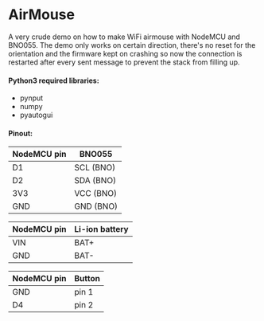 # AirMouse
A very crude demo on how to make WiFi airmouse with NodeMCU and BNO055.
The demo only works on certain direction, there's no reset for the orientation and
the firmware kept on crashing so now the connection is restarted after every sent message to prevent
the stack from filling up.

#### Python3 required libraries:
- pynput
- numpy
- pyautogui

#### Pinout:
| NodeMCU pin   | BNO055 |
| ------------- | ------------- |
| D1  | SCL (BNO) |
| D2  | SDA (BNO) |
| 3V3 | VCC (BNO) |
| GND | GND (BNO) |

| NodeMCU pin   | Li-ion battery |
| ------------- | ------------- |
| VIN | BAT+ |
| GND | BAT- |

| NodeMCU pin   | Button |
| ------------- | ------------- |
| GND | pin 1 |
| D4 | pin 2 |
